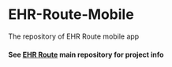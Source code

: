 # EHR-Route-Mobile
The repository of EHR Route mobile app

#### See [EHR Route](https://github.com/MuizMahdi/EHR-Route) main repository for project info
